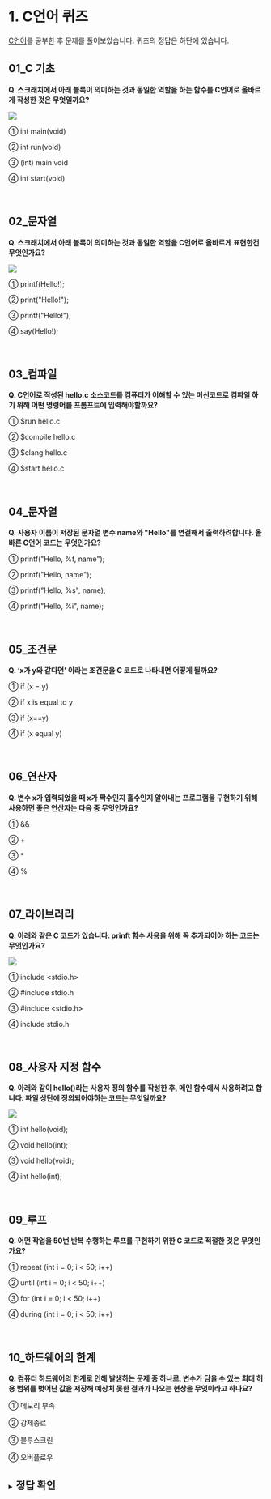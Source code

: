 # 1. C언어 퀴즈

[C언어](../Mijin-Kang/20210526_C언어.md)를 공부한 후 문제를 풀어보았습니다. 퀴즈의 정답은 하단에 있습니다.

## 01_C 기초
**Q. 스크래치에서 아래 블록이 의미하는 것과 동일한 역할을 하는 함수를 C언어로 올바르게 작성한 것은 무엇일까요?**

![](image/mceclip0.png)

① int main(void)

② int run(void)

③ (int) main void

④ int start(void)

<br>

## 02_문자열
**Q. 스크래치에서 아래 블록이 의미하는 것과 동일한 역할을 C언어로 올바르게 표현한건 무엇인가요?**

![](image/mceclip0(1).png)

① printf(Hello!);

② print("Hello!");

③ printf("Hello!");

④ say(Hello!);

<br>

## 03_컴파일
**Q. C언어로 작성된 hello.c 소스코드를 컴퓨터가 이해할 수 있는 머신코드로 컴파일 하기 위해 어떤 명령어를 프롬프트에 입력해야할까요?**

① $run hello.c

② $compile hello.c

③ $clang hello.c

④ $start hello.c

<br>

## 04_문자열
**Q. 사용자 이름이 저장된 문자열 변수 name와 "Hello"를 연결해서 출력하려합니다. 올바른 C언어 코드는 무엇인가요?**

① printf("Hello, %f, name");

② printf("Hello, name");

③ printf("Hello, %s", name);

④ printf("Hello, %i", name);

<br>

## 05_조건문
**Q. ‘x가 y와 같다면’ 이라는 조건문을 C 코드로 나타내면 어떻게 될까요?**

① if (x = y)

② if x is equal to y

③ if (x==y)

④ if (x equal y)

<br>

## 06_연산자
**Q. 변수 x가 입력되었을 때 x가 짝수인지 홀수인지 알아내는 프로그램을 구현하기 위해 사용하면 좋은 연산자는 다음 중 무엇인가요?**

① &&

② +

③ *

④ %

<br>

## 07_라이브러리
**Q. 아래와 같은 C 코드가 있습니다. prinft 함수 사용을 위해 꼭 추가되어야 하는 코드는 무엇인가요?**

![](image/mceclip0(2).png)

① include <stdio.h>

② #include stdio.h

③ #include <stdio.h>

④ include stdio.h

<br>

## 08_사용자 지정 함수
**Q. 아래와 같이 hello()라는 사용자 정의 함수를 작성한 후, 메인 함수에서 사용하려고 합니다. 파일 상단에 정의되어야하는 코드는 무엇일까요?**

![](image/mceclip0(3).png)

① int hello(void);

② void hello(int);

③ void hello(void);

④ int hello(int);

<br>

## 09_루프
**Q. 어떤 작업을 50번 반복 수행하는 루프를 구현하기 위한 C 코드로 적절한 것은 무엇인가요?**

① repeat (int i = 0; i < 50; i++)

② until (int i = 0; i < 50; i++)

③ for (int i = 0; i < 50; i++)

④ during (int i = 0; i < 50; i++)

<br>

## 10_하드웨어의 한계
**Q. 컴퓨터 하드웨어의 한계로 인해 발생하는 문제 중 하나로, 변수가 담을 수 있는 최대 허용 범위를 벗어난 값을 저장해 예상치 못한 결과가 나오는 현상을 무엇이라고 하나요?**

① 메모리 부족

② 강제종료

③ 블루스크린

④ 오버플로우

<br>

<details>

<summary><b><span style="font-size: 20px;">정답 확인</span></b></summary>

<span style="font-size: 15px;">
01 - ① int main(void) <br>
02 - ③ printf("Hello!"); <br>
03 - ③ $clang hello.c <br>
04 - ③ printf("Hello, %s", name); <br>
05 - ③ if (x==y) <br>
06 - ④ % <br>
07 - ③ #include < stdio.h > <br>
08 - ② void hello(int); <br>
09 - ③ for (int i = 0; i < 50; i++) <br>
10 - ④ 오버플로우
</span>

</details>



